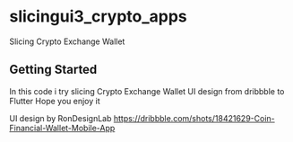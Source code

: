# slicingui3_crypto_apps

Slicing Crypto Exchange Wallet

## Getting Started

In this code i try slicing Crypto Exchange Wallet UI design from dribbble to Flutter
Hope you enjoy it

UI design by RonDesignLab
 https://dribbble.com/shots/18421629-Coin-Financial-Wallet-Mobile-App
